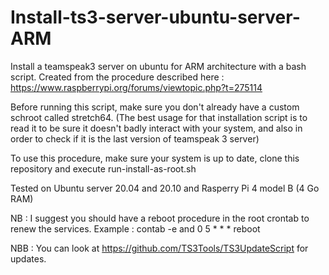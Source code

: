 # Install-ts3-server-ubuntu-server-ARM
Install a teamspeak3 server on ubuntu for ARM architecture with a bash script.
Created from the procedure described here :
https://www.raspberrypi.org/forums/viewtopic.php?t=275114

Before running this script, make sure you don't already have a custom schroot called stretch64.
(The best usage for that installation script is to read it to be sure it doesn't badly interact with your system, and also in order to check if it is the last version of teamspeak 3 server)

To use this procedure, make sure your system is up to date, clone this repository and execute run-install-as-root.sh

Tested on Ubuntu server 20.04 and 20.10 and Rasperry Pi 4 model B (4 Go RAM)

NB : I suggest you should have a reboot procedure in the root crontab to renew the services. Example : contab -e and 0 5 * * * reboot

NBB : You can look at https://github.com/TS3Tools/TS3UpdateScript for updates.
